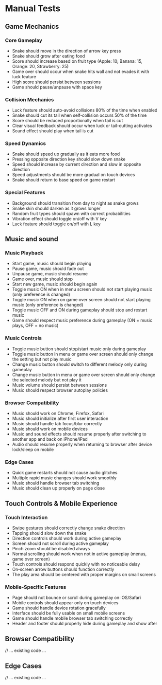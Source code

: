 # Manual Tests

## Game Mechanics

### Core Gameplay
- Snake should move in the direction of arrow key press
- Snake should grow after eating food
- Score should increase based on fruit type (Apple: 10, Banana: 15, Orange: 20, Strawberry: 25)
- Game over should occur when snake hits wall and not evades it with luck feature
- High score should persist between sessions
- Game should pause/unpause with space key

### Collision Mechanics
- Luck feature should auto-avoid collisions 80% of the time when enabled
- Snake should cut its tail when self-collision occurs 50% of the time
- Score should be reduced proportionally when tail is cut
- Clear visual feedback should occur when luck or tail-cutting activates
- Sound effect should play when tail is cut

### Speed Dynamics
- Snake should speed up gradually as it eats more food
- Pressing opposite direction key should slow down snake
- Speed should increase by current direction and slow in opposite direction
- Speed adjustments should be more gradual on touch devices
- Snake should return to base speed on game restart

### Special Features
- Background should transition from day to night as snake grows
- Snake skin should darken as it grows longer
- Random fruit types should spawn with correct probabilities
- Vibration effect should toggle on/off with V key
- Luck feature should toggle on/off with L key

## Music and sound

### Music Playback
- Start game, music should begin playing
- Pause game, music should fade out
- Unpause game, music should resume
- Game over, music should stop
- Start new game, music should begin again
- Toggle music ON when in menu screen should not start playing music (only preference is changed)
- Toggle music ON when on game over screen should not start playing music (only preference is changed)
- Toggle music OFF and ON during gameplay should stop and restart music
- Game should respect music preference during gameplay (ON = music plays, OFF = no music)

### Music Controls
- Toggle music button should stop/start music only during gameplay
- Toggle music button in menu or game over screen should only change the setting but not play music
- Change music button should switch to different melody only during gameplay
- Change music button in menu or game over screen should only change the selected melody but not play it
- Music volume should persist between sessions
- Music should respect browser autoplay policies

### Browser Compatibility
- Music should work on Chrome, Firefox, Safari
- Music should initialize after first user interaction
- Music should handle tab focus/blur correctly
- Music should work on mobile devices
- Music and sound effects should resume properly after switching to another app and back on iPhone/iPad
- Audio should resume properly when returning to browser after device lock/sleep on mobile

### Edge Cases
- Quick game restarts should not cause audio glitches
- Multiple rapid music changes should work smoothly
- Music should handle browser tab switching
- Music should clean up properly on page close

## Touch Controls & Mobile Experience

### Touch Interaction
- Swipe gestures should correctly change snake direction
- Tapping should slow down the snake
- Direction controls should work during active gameplay
- Screen should not scroll during active gameplay
- Pinch zoom should be disabled always
- Normal scrolling should work when not in active gameplay (menus, game over screen)
- Touch controls should respond quickly with no noticeable delay
- On-screen arrow buttons should function correctly
- The play area should be centered with proper margins on small screens

### Mobile-Specific Features
- Page should not bounce or scroll during gameplay on iOS/Safari
- Mobile controls should appear only on touch devices
- Game should handle device rotation gracefully
- Interface should be fully usable on small mobile screens
- Game should handle mobile browser tab switching correctly
- Header and footer should properly hide during gameplay and show after

## Browser Compatibility
// ... existing code ...

## Edge Cases
// ... existing code ...
